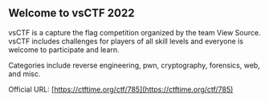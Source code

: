
## Welcome to vsCTF 2022

vsCTF is a capture the flag competition organized by the team View Source. vsCTF includes challenges for players of all skill levels and everyone is welcome to participate and learn.

Categories include reverse engineering, pwn, cryptography, forensics, web, and misc.

Official URL: [https://ctftime.org/ctf/785](https://ctftime.org/ctf/785)